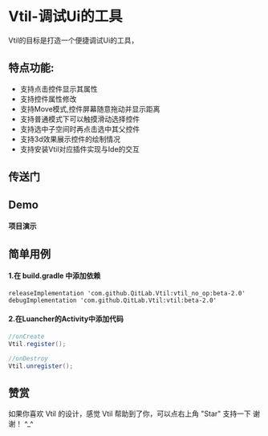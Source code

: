 # Vtil-调试Ui的工具

Vtil的目标是打造一个便捷调试Ui的工具，


## 特点功能:
 - 支持点击控件显示其属性
 - 支持控件属性修改
 - 支持Move模式,控件屏幕随意拖动并显示距离
 - 支持普通模式下可以触摸滑动选择控件
 - 支持选中子空间时再点击选中其父控件
 - 支持3d效果展示控件的绘制情况
 - 支持安装Vtil对应插件实现与Ide的交互

## 传送门


## Demo

#### 项目演示


## 简单用例
#### 1.在 build.gradle 中添加依赖
```
releaseImplementation 'com.github.QitLab.Vtil:vtil_no_op:beta-2.0'
debugImplementation 'com.github.QitLab.Vtil:vtil:beta-2.0'
```

#### 2.在Luancher的Activity中添加代码
```java
//onCreate
Vtil.register();

//onDestroy
Vtil.unregister();

```


## 赞赏

如果你喜欢 Vtil 的设计，感觉 Vtil 帮助到了你，可以点右上角 "Star" 支持一下 谢谢！ ^_^

